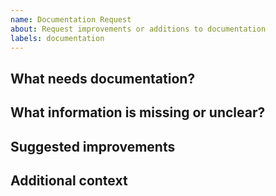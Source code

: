 ```yaml
---
name: Documentation Request
about: Request improvements or additions to documentation
labels: documentation
---
```


## What needs documentation?
<!-- Describe the page, section, or feature that needs documentation. -->

## What information is missing or unclear?
<!-- Be specific about what is lacking or confusing. -->

## Suggested improvements
<!-- If you have suggestions for how to improve the docs, add them here. -->

## Additional context
<!-- Add any other context, links, or screenshots here. -->
